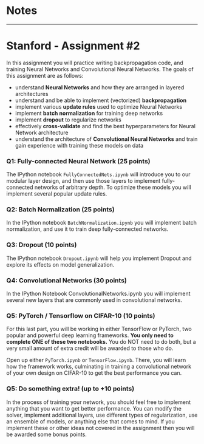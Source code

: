 # Notes




---
# Stanford - Assignment #2

In this assignment you will practice writing backpropagation code, and training
Neural Networks and Convolutional Neural Networks. The goals of this assignment
are as follows:

- understand **Neural Networks** and how they are arranged in layered
  architectures
- understand and be able to implement (vectorized) **backpropagation**
- implement various **update rules** used to optimize Neural Networks
- implement **batch normalization** for training deep networks
- implement **dropout** to regularize networks
- effectively **cross-validate** and find the best hyperparameters for Neural
  Network architecture
- understand the architecture of **Convolutional Neural Networks** and train
  gain experience with training these models on data


### Q1: Fully-connected Neural Network (25 points)
The IPython notebook `FullyConnectedNets.ipynb` will introduce you to our
modular layer design, and then use those layers to implement fully-connected
networks of arbitrary depth. To optimize these models you will implement several
popular update rules.

### Q2: Batch Normalization (25 points)
In the IPython notebook `BatchNormalization.ipynb` you will implement batch
normalization, and use it to train deep fully-connected networks.

### Q3: Dropout (10 points)
The IPython notebook `Dropout.ipynb` will help you implement Dropout and explore
its effects on model generalization.

### Q4: Convolutional Networks (30 points)
In the IPython Notebook ConvolutionalNetworks.ipynb you will implement several new layers that are commonly used in convolutional networks.

### Q5: PyTorch / Tensorflow on CIFAR-10 (10 points)
For this last part, you will be working in either TensorFlow or PyTorch, two popular and powerful deep learning frameworks. **You only need to complete ONE of these two notebooks.** You do NOT need to do both, but a very small amount of extra credit will be awarded to those who do. 

Open up either `PyTorch.ipynb` or `TensorFlow.ipynb`. There, you will learn how the framework works, culminating in training a  convolutional network of your own design on CIFAR-10 to get the best performance you can.

### Q5: Do something extra! (up to +10 points)
In the process of training your network, you should feel free to implement
anything that you want to get better performance. You can modify the solver,
implement additional layers, use different types of regularization, use an
ensemble of models, or anything else that comes to mind. If you implement these
or other ideas not covered in the assignment then you will be awarded some bonus
points.
